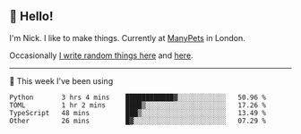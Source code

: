 ## 👋 Hello! 

I'm Nick. I like to make things. Currently at [ManyPets](https://manypets.com) in London.

Occasionally [I write random things here](https://nicksnell.com) and [here](https://twitter.com/nicksnell).

-------

🚀 This week I've been using

<!--START_SECTION:waka-->

```text
Python       3 hrs 4 mins    ████████████▓░░░░░░░░░░░░   50.96 %
TOML         1 hr 2 mins     ████▒░░░░░░░░░░░░░░░░░░░░   17.26 %
TypeScript   48 mins         ███▒░░░░░░░░░░░░░░░░░░░░░   13.49 %
Other        26 mins         █▓░░░░░░░░░░░░░░░░░░░░░░░   07.29 %
```

<!--END_SECTION:waka-->
